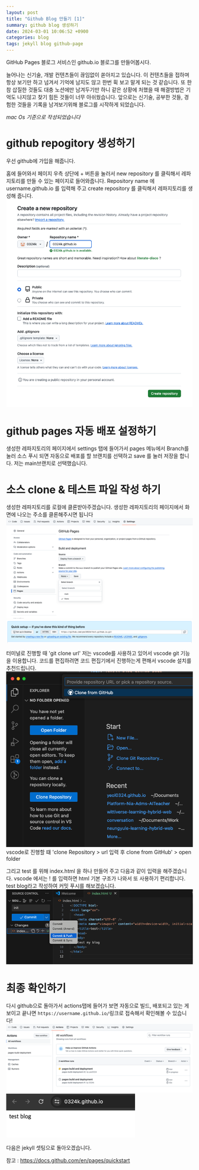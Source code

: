 ```yaml
---
layout: post
title: "Github Blog 만들기 [1]"
summary: github blog 생성하기
date: 2024-03-01 10:06:52 +0900
categories: blog
tags: jekyll blog github-page
---
```


GitHub Pages 블로그 서비스인 github.io 블로그를 만들어봅시다.

늘어나는 신기술, 개발 컨텐츠들이 끊임없이 쏟아지고 있습니다. 이 컨텐츠들을 접하며 항상 보기만 하고 넘겨서 기억에 남지도 않고 한번 휙 보고 말게 되는 것 같습니다. 또 한참 삽질한 것들도 대충 노션에만 남겨두기만 하니 같은 상황에 처했을 때 해결방법은 기억도 나지않고 찾기 힘든 것들이 너무 아쉬웠습니다.
앞으로는 신기술, 공부한 것들, 경험한 것들을 기록을 남겨보기위해 블로그를 시작하게 되었습니다.

_mac Os 기준으로 작성되었습니다_

# github repogitory 생성하기

우선 github에 가입을 해줍니다.

홈에 들어와서 페이지 우측 상단에 + 버튼을 눌러서 new repository 를 클릭해서 레파지토리를 만들 수 있는 페이지로 들어와줍니다.
Repository name 에 username.github.io 를 입력해 주고 create repository 를 클릭해서 레파지토리를 생성해 줍니다.
![](/assets/images/2024-03-02-jekyll-github-blog-1/01.png)

# github pages 자동 배포 설정하기

생성한 레파지토리의 페이지에서 settings 탭에 들어가서 pages 메뉴에서 Branch를 눌러 소스 푸시 되면 자동으로 배포를 할 브랜치를 선택하고 save 를 눌러 저장을 합니다. 저는 main브랜치로 선택했습니다.

# 소스 clone & 테스트 파일 작성 하기

생성한 레파지토리를 로컬에 클론받아주겠습니다. 생성한 레파지토리의 페이지에서 화면에 나오는 주소를 클론해주시면 됩니다
![](/assets/images/2024-03-02-jekyll-github-blog-1/03.png)
![](/assets/images/2024-03-02-jekyll-github-blog-1/02.png)

터미널로 진행할 때
'git clone url'
저는 vscode를 사용하고 있어서 vscode git 기능을 이용합니다. 코드를 편집하려면 코드 편집기에서 진행하는게 편해서 vscode 설치를 추천드립니다.
![](/assets/images/2024-03-02-jekyll-github-blog-1/04.png)
vscode로 진행할 떄
'clone Repository > url 입력 후 clone from GitHub' > open folder

그리고 test 를 위해 index.html 을 하나 만들어 주고 다음과 같이 입력을 해주겠습니다. vscode 에서는 ! 를 입력하면 html 기본 구조가 나와서 또 사용하기 편리합니다. test blog라고 작성하여 커밋 푸시를 해보겠습니다.
![](/assets/images/2024-03-02-jekyll-github-blog-1/05.png)

# 최종 확인하기

다시 github으로 돌아가서 actions탭에 들어가 보면 자동으로 빌드, 배포되고 있는 게 보이고 끝나면
`https://username.github.io/`링크로 접속해서 확인해볼 수 있습니다!
![](/assets/images/2024-03-02-jekyll-github-blog-1/06.png)
![](/assets/images/2024-03-02-jekyll-github-blog-1/07.png)

다음은 jekyll 셋팅으로 돌아오겠습니다.


참고 : <https://docs.github.com/en/pages/quickstart>

